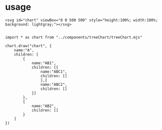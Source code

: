 # usage

    <svg id="chart" viewBox="0 0 500 500" style="height:100%; width:100%; background: lightgray;"></svg>


    import * as chart from "../components/treeChart/treeChart.mjs"

    chart.draw("chart", {
        name:"A",
        children: [
            {
                name:"AB1",
                children: [{
                    name:"ABC1",
                    children: []
                    },{
                    name:"ABC2",
                    children: []
                }]
            },
            {
                name:"AB2",
                children: []
            }
        ]
    })
